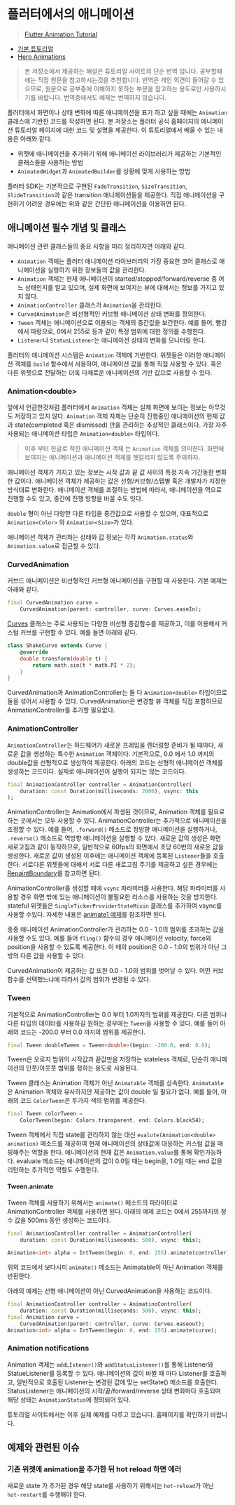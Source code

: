 # 플러터에서의 애니메이션
> [Flutter Animation Tutorial](https://flutter.io/docs/development/ui/animations/tutorial)

- [기본 튜토리얼](./README.md)
- [Hero Animations](./hero-animations.md)

> 본 저장소에서 제공하는 해설은 튜토리얼 사이트의 단순 번역 입니다.
공부할때에는 직접 원문을 참고하시는것을 추천합니다. 번역은 개인 의견이
들어갈 수 있으므로, 원문으로 공부중에 이해하지 못하는 부분을 참고하는 용도로만
사용하시기를 바랍니다. 번역중에서도 예제는 번역하지 않습니다.


플러터에서 화면이나 상태 변화에 따른 애니메이션을 표기 하고 싶을 때에는 `Animation` 클래스에 기반한 코드를 작성하면 된다. 본 저장소는 플러터 공식 홈페이지의 애니메이션 튜토리얼 페이지에 대한 코드 및 설명을 제공한다. 이 튜토리얼에서 배울 수 있는 내용은 아래와 같다.

- 위젯에 애니메이션을 추가하기 위해 애니메이션 라이브러리가 제공하는 기본적인 클래스들을 사용하는 방법
- `AnimatedWidget`과 `AnimatedBuilder`를 상황에 맞게 사용하는 방법

플러터 SDK는 기본적으로 구현된 `FadeTransition`, `SizeTransition`, `SlideTransition`과 같은 transition 애니메이션들을 제공한다. 직접 애니메이션을 구현하기 어려운 경우에는 위와 같은 간단한 애니메이션을 이용하면 된다.

## 애니메이션 필수 개념 및 클래스

애니메이션 관련 클래스들의 중요 사항을 미리 정리하자면 아래와 같다.

- `Animation` 객체는 플러터 애니메이션 라이브러리의 가장 중요한 코어 클래스로 애니메이션을 실행하기 위한 정보들의 값을 관리한다.
- `Animation` 객체는 현재 애니메이션이 started/stopped/forward/reverse 중 어느 상태인지를 알고 있으며, 실제 화면에 보여지는 뷰에 대해서는 정보를 가지고 있지 않다.
- `AnimationController` 클래스가 `Animation`을 관리한다.
- `CurvedAnimation`은 비선형적인 커브형 애니메이션 상태 변화를 정의한다.
- `Tween` 객체는 애니메이션으로 이용되는 객체의 중간값을 보간한다. 예를 들어, 빨강에서 파랑으로, 0에서 255로 등과 같이 특정 범위에 대한 정의를 수행한다.
- `Listener`나 `StatusListener`는 애니메이션 상태의 변화를 모니터링 한다.

플러터의 애니메이션 시스템은 `Animation` 객체에 기반한다. 위젯들은 이러한 애니메이션 객체를 `build` 함수에서 사용하여, 애니메이션 값을 통해 직접 사용할 수 있다. 혹은 다른 위젯으로 전달하는 더욱 다채로운 애니메이션의 기반 값으로 사용할 수 있다.

### Animation\<double\>

앞에서 언급한것처럼 플러터에서 `Animation` 객체는 실제 화면에 보이는 정보는 아무것도 저장하고 있지 않다. `Animation` 객체 자체는 단순히 진행중인 애니메이션의 현재 값과 state(completed 혹은 dismissed) 만을 관리하는 추상적인 클래스이다. 가장 자주 사용되는 애니메이션 타입은 `Animation<double>` 타입이다.

> 이후 부터 한글로 적힌 애니메이션 객체 는 `Animation` 객체를 의미한다. 화면에 보여지는 애니메이션과 애니메이션 객체를 헷갈리지 않도록 주의하자.

애니메이션 객체가 가지고 있는 정보는 시작 값과 끝 값 사이의 특정 지속 기간동한 변화한
값이다. 애니메이션 객체가 제공하는 값은 선형/커브형/스텝별 혹은 개발자가
지정한 방식대로 변화한다. 애니메이션 객체를 조절하는 방법에 따라서,
애니메이션을 역으로 진행할 수도 있고, 중간에 진행 방향을 바꿀 수도 잇다.

`double` 형이 아닌 다양한 다른 타입을 중간값으로 사용할 수 있으며, 대표적으로
`Animation<Color>` 와 `Animation<Size>`가 있다.

애니메이션 객체가 관리하는 상태와 값 정보는 각각 `Animation.status`와
`Animation.value`로 접근할 수 있다.

### CurvedAnimation

커브드 애니메이션은 비선형적인 커브형 애니메이션을 구현할 때 사용한다.
기본 예제는 아래와 같다.

```dart
final CurvedAnimation curve =
    CurvedAnimation(parent: controller, curve: Curves.easeIn);
```

[Curves](https://docs.flutter.io/flutter/animation/Curves-class.html) 클래스는
주로 사용되는 다양한 비선형 증감함수를 제공하고, 이를 이용해서 커스텀 커브를
구현할 수 있다. 예를 들면 아래와 같다.

```dart
class ShakeCurve extends Curve {
    @override
    double transform(double t) {
        return math.sin(t * math.PI * 2);
    }
}
```

CurvedAnimation과 AnimationController는 둘 다 `Animation<double>` 타입이므로
둘을 섞어서 사용할 수 있다. CurvedAnimation은 변경할 뷰 객체를 직접 포함하므로
AnimationController를 추가할 필요없다.

### AnimationController

`AnimationController`는 하드웨어가 새로운 프레임을 렌더링할 준비가 될 때마다,
새로운 값을 생성하는 특수한 `Animation` 객체이다. 기본적으로, 0.0 에서 1.0
까지의 double값을 선형적으로 생성하여 제공한다. 아래의 코드는 선형적 애니메이션
객체를 생성하는 코드이다. 실제로 애니메이션이 실행이 되지는 않는 코드이다.

```dart
final AnimationController controller = AnimationController(
    duration: const Duration(milliseconds: 2000), vsync: this
);
```

AnimationController는 Animation<double>에서 파생된 것이므로, Animation
객체를 필요로 하는 곳에서는 모두 사용할 수 있다. AnimationController는
추가적으로 애니메이션을 조정할 수 있다. 예를 들어, `.forward()` 메소드로
정방향 애니메이션을 실행하거나, `.reverse()` 메소드로 역방향 애니메이션을
실행할 수 있다. 새로운 값의 생성은 화면 새로고침과 같이 동작하므로,
일반적으로 60fps의 화면에서 초당 60번의 새로운 값을 생성한다.
새로운 값이 생성된 이후에는 애니메이션 객체에 등록된 `Listener`들을
호출한다. 서로다른 위젯들에 대해서 서로 다른 새로고침 주기를 제공하고
싶은 경우에는 [RepaintBoundary](https://docs.flutter.io/flutter/widgets/RepaintBoundary-class.html)를 참고하면 된다.

AnimationController를 생성할 때에 `vsync` 파라미터를 사용한다. 해당
파라미터를 사용할 경우 화면 밖에 있는 애니메이션이 불필요한 리소스를
사용하는 것을 방지한다. stateful 위젯들은 `SingleTickerProviderStateMixin`
클래스를 추가하여 vsync를 사용할 수있다. 자세한 내용은 [animate1 예제](https://github.com/flutter/website/tree/master/src/_includes/code/animation/animate1/main.dart)를
참조하면 된다.

종종 애니메이션 AnimationController가 관리하는 0.0 - 1.0의 범위를 초과하는
값을 사용할 수도 있다. 예를 들어 `fling()` 함수의 경우 애니메이션 velocity,
force와 position을 사용할 수 있도록 제공한다. 이 때의 position은 0.0 - 1.0의
범위가 아닌 그 밖의 다른 값을 사용할 수 있다.

CurvedAnimation이 제공하는 값 또한 0.0 - 1.0의 범위를 벗어날 수 있다. 어떤
커브 함수를 선택했느냐에 따라서 값의 범위가 변경될 수 있다.

### Tween

기본적으로 AnimationController는 0.0 부터 1.0까지의 범위를 제공한다.
다른 범위나 다른 타입의 데이터를 사용하길 원하는 경우에는 `Tween`을 사용할 수 있다.
예를 들어 아래의 코드는 -200.0 부터 0.0 까지의 범위를 제공한다.

```dart
final Tween doubleTween = Tween<double>(begin: -200.0, end: 0.0);
```

Tween은 오로지 범위의 시작값과 끝값만을 저장하는 stateless 객체로, 단순히
애니메이션의 인풋/아웃풋 범위를 정하는 용도로 사용된다.

Tween 클래스는 Animation 객체가 아닌 `Animatable` 객체를 상속한다. `Animatable`은
Animation 객체와 유사하지만 제공하는 값이 double 일 필요가 없다. 예를 들어, 아래의
코드 `ColorTween`은 두가지 색의 범위를 제공한다.

```dart
final Tween colorTween =
    ColorTween(begin: Colors.transparent, end: Colors.black54);
```

Tween 객체에서 직접 state를 관리하지 않는 대신 `evalute(Animation<double> animation)`
메소드를 제공하여 현재 애니메이션의 상태값에 대응하는 커스텀 값을 매핑해주는
역할을 한다. 애니메이션의 현재 값은 `Animation.value`를 통해 확인가능하다.
evaluate 메소드는 애니메이션의 값이 0.0일 때는 begin을, 1.0일 때는 end 값을 리턴하는
추가적인 역할도 수행한다.

#### Tween.animate

Tween 객체를 사용하기 위해서는 `animate()` 메소드의 파라미터로
AnimationController 객체를 사용하면 된다. 아래의 예제 코드는 0에서 255까지의
정수 값을 500ms 동안 생성하는 코드이다.

```dart
final AnimationController controller = AnimationController(
    duration: const Duration(milliseconds: 500), vsync: this);

Animation<int> alpha = IntTween(begin: 0, end: 255).animate(controller);
```

위의 코드에서 보다시피 `animate()` 메소드는 Animatable이 아닌 Animation 객체를 반환한다.

아래의 예제는 선형 애니메이션이 아닌 CurvedAnimation을 사용하는 코드이다.

```dart
final AnimationController controller = AnimatinoController(
    duration: const Duration(milliseconds: 500), vsync: this);
final Animation curve =
    CurvedAnimation(parent: controller, curve: Curves.easeout);
Animation<int> alpha = IntTween(begin: 0, end: 255).animate(curve);
```

### Animation notifications

Animation 객체는 `addLIstener()`와 `addStatusListener()`를 통해
Listener와 StatueListener를 등록할 수 있다. 애니메이션의 값이 바뀔 때 마다
Listener를 호출하고, 일반적으로 호출된 Listener는 변경된 값에 맞는 setState()
메소드를 호출한다. StatusListener는 애니메이션의 시작/끝/forward/reverse 상태 변화마다
호출되며 해당 상태는 `AnimationStatus`에 정의되어 있다.

튜토리얼 사이트에서는 이후 실제 예제를 다루고 있습니다. 홈페이지를 확인하기 바랍니다.

## 예제와 관련된 이슈

### 기존 위젯에 animation을 추가한 뒤 hot reload 하면 에러

새로운 state 가 추가된 경우 해당 state를 사용하기 위해서는 `hot-reload`가 아닌
`hot-restart`를 수행해야 한다.